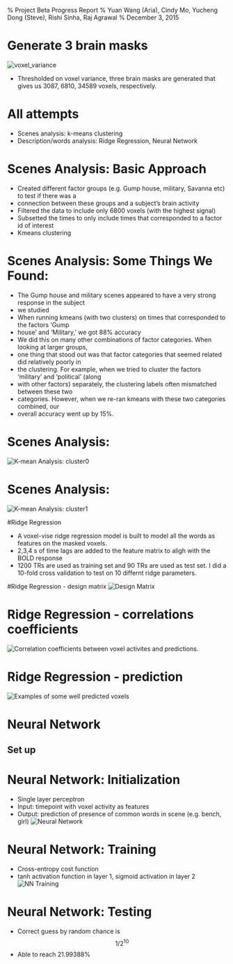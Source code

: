 % Project Beta Progress Report
% Yuan Wang (Aria), Cindy Mo, Yucheng Dong (Steve), Rishi Sinha, Raj Agrawal
% December 3, 2015



# Generate 3 brain masks
![voxel_variance](voxel_variance.png)
- Thresholded on voxel variance, three brain masks are generated that gives us 3087, 6810, 34589 voxels, respectively.

# All attempts
- Scenes analysis: k-means clustering
- Description/words analysis: Ridge Regression, Neural Network

# Scenes Analysis: Basic Approach
 - Created different factor groups (e.g. Gump house, military, Savanna etc) to test if there was a 
 - connection between these groups and a subject’s brain activity
 - Filtered the data to include only 6800 voxels (with the highest signal)
 - Subsetted the times to only include times that corresponded to a factor id of interest
 - Kmeans clustering

# Scenes Analysis: Some Things We Found:
 - The Gump house and military scenes appeared to have a very strong response in the subject
 - we studied
 - When running kmeans  (with two clusters) on times that corresponded to the factors ‘Gump 
 - house’ and ‘Military,’ we got 88% accuracy 
 - We did this on many other combinations of factor categories. When looking at larger groups, 
 - one thing that stood out was that factor categories that seemed related did relatively poorly in 
 - the clustering. For example, when we tried to cluster the factors ‘military’ and ‘political’ (along
 - with other factors) separately, the clustering labels often mismatched between these two 
 - categories. However, when we re-ran kmeans with these two categories combined, our 
 - overall accuracy went up by 15%. 

# Scenes Analysis:
![K-mean Analysis: cluster0](cluster_0.jpg)

# Scenes Analysis:
![K-mean Analysis: cluster1](cluster_1.jpg)


#Ridge Regression
- A voxel-vise ridge regression model is built to model all the words as features on the masked voxels. 
- 2,3,4 s of time lags are added to the feature matrix to aligh with the BOLD response
- 1200 TRs are used as training set and 90 TRs are used as test set. I did a 10-fold cross validation to test on 10 differnt ridge parameters. 

#Ridge Regression - design matrix
![Design Matrix](design_matrix.png)

# Ridge Regression - correlations coefficients
![Correlation coefficients between voxel activites and predictions.
](corr_coeff.png)

# Ridge Regression - prediction
![Examples of some well predicted voxels](voxel_prediction.png)


# Neural Network

## Set up
# Neural Network: Initialization
- Single layer perceptron
- Input: timepoint with voxel activity as features
- Output: prediction of presence of common words in scene
(e.g. bench, girl)
![Neural Network](nn.jpg)


# Neural Network: Training
- Cross-entropy cost function
- tanh activation function in layer 1, sigmoid activation in layer 2
![NN Training](ceallwords.jpg)

# Neural Network: Testing
- Correct guess by random chance is $$1/2^10$$
- Able to reach 21.99388%



